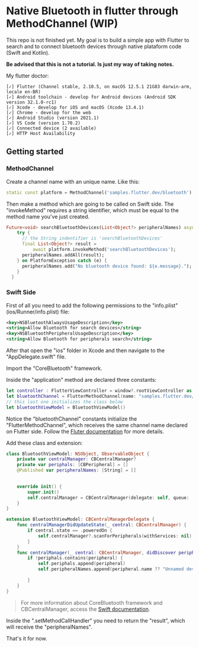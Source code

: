 # Native Bluetooth in flutter through MethodChannel **(WIP)**

This repo is not finished yet. My goal is to build a simple app with Flutter to search and to connect bluetooth devices through native plataform code (Swift and Kotlin).

**Be advised that this is not a tutorial. Is just my way of taking notes.**

My flutter doctor:

```Text
[✓] Flutter (Channel stable, 2.10.5, on macOS 12.5.1 21G83 darwin-arm, locale en-BR)
[✓] Android toolchain - develop for Android devices (Android SDK version 32.1.0-rc1)
[✓] Xcode - develop for iOS and macOS (Xcode 13.4.1)
[✓] Chrome - develop for the web
[✓] Android Studio (version 2021.1)
[✓] VS Code (version 1.70.2)
[✓] Connected device (2 available)
[✓] HTTP Host Availability
```

## Getting started

### MethodChannel

Create a channel name with an unique name. Like this:

```Dart
static const platform = MethodChannel('samples.flutter.dev/bluetooth')
```

Then make a method which are going to be called on Swift side. The "invokeMethod" requires a string identifier, which must be equal to the method name you've just created.

```Dart
Future<void> searchBluetoothDevices(List<Object?> peripheralNames) async {
    try {
      // the String indentifier is 'searchBluetoothDevices'
      final List<Object?> result =
          await platform.invokeMethod('searchBluetoothDevices');
      peripheralNames.addAll(result);
    } on PlatformException catch (e) {
      peripheralNames.add("No bluetooth device found: ${e.message}.");
    }
  }
```

### Swift Side

First of all you need to add the following permissions to the "info.plist" (ios/Runner/info.plist) file:

```XML
<key>NSBluetoothAlwaysUsageDescription</key>
<string>Allow Bluetooth for search devices</string>
<key>NSBluetoothPeripheralUsageDescription</key>
<string>Allow Bluetooth for peripherals search</string>
```

After that open the "ios" folder in Xcode and then navigate to the "AppDelegate.swift" file.

Import the "CoreBluetooth" framework.

Inside the "application" method are declared three constants:

```Swift
let controller : FlutterViewController = window?.rootViewController as! FlutterViewController
let bluetoothChannel = FlutterMethodChannel(name: "samples.flutter.dev/bluetooth", binaryMessenger: controller.binaryMessenger)
// this last one initializes the class below
let bluetoothViewModel = BluetoothViewModel()
```

Notice the "bluetoothChannel" constants initialize the "FlutterMethodChannel", which receives the same channel name declared on Flutter side. Follow the [Fluter documentation](https://docs.flutter.dev/development/platform-integration/platform-channels?tab=android-channel-java-tab) for more details.

Add these class and extension:

```Swift
class BluetoothViewModel: NSObject, ObservableObject {
    private var centralManager: CBCentralManager?
    private var periphals: [CBPeripheral] = []
    @Published var peripheralNames: [String] = []

    
    override init() {
        super.init()
        self.centralManager = CBCentralManager(delegate: self, queue: .main)
    }
}

extension BluetoothViewModel: CBCentralManagerDelegate {
    func centralManagerDidUpdateState(_ central: CBCentralManager) {
        if central.state == .poweredOn {
            self.centralManager?.scanForPeripherals(withServices: nil)
        }
    }
    func centralManager(_ central: CBCentralManager, didDiscover peripheral: CBPeripheral, advertisementData: [String : Any], rssi RSSI: NSNumber) {
        if !periphals.contains(peripheral) {
            self.periphals.append(peripheral)
            self.peripheralNames.append(peripheral.name ?? "Unnamed device")
            
        }
    }
}
```

> For more information about CoreBluetooth framework and CBCentralManager, access the [Swift documentation](https://developer.apple.com/documentation/corebluetooth).

Inside the ".setMethodCallHandler" you need to return the "result", which will receive the "peripheralNames".

That's it for now.

